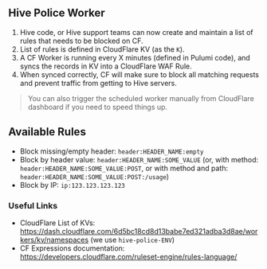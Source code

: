 ## Hive Police Worker

1. Hive code, or Hive support teams can now create and maintain a list of rules that needs to be blocked on CF.
2. List of rules is defined in CloudFlare KV (as the `K`).
3. A CF Worker is running every X minutes (defined in Pulumi code), and syncs the records in KV into a CloudFlare WAF Rule.
4. When synced correctly, CF will make sure to block all matching requests and prevent traffic from getting to Hive servers.

> You can also trigger the scheduled worker manually from CloudFlare dashboard if you need to speed things up.

## Available Rules

- Block missing/empty header: `header:HEADER_NAME:empty`
- Block by header value: `header:HEADER_NAME:SOME_VALUE` (or, with method: `header:HEADER_NAME:SOME_VALUE:POST`, or with method and path: `header:HEADER_NAME:SOME_VALUE:POST:/usage`)
- Block by IP: `ip:123.123.123.123`

### Useful Links

- CloudFlare List of KVs: https://dash.cloudflare.com/6d5bc18cd8d13babe7ed321adba3d8ae/workers/kv/namespaces (we use `hive-police-ENV`)
- CF Expressions documentation: https://developers.cloudflare.com/ruleset-engine/rules-language/
